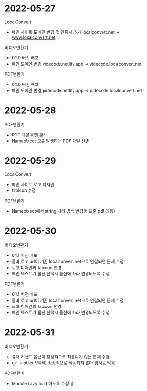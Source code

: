 # 2022-05-27

LocalConvert
- 메인 사이트 도메인 변경 및 인증서 추가
  localconvert.net -> www.localconvert.net
 
비디오변환기
- 0.1.0 버전 배포
- 메인 도메인 변경
  videcode.netlify.app -> videcode.localconvert.net

PDF변환기
- 0.1.0 버전 배포
- 메인 도메인 변경
  pidecode.netlify.app -> pidecode.localconvert.net
  
# 2022-05-28

PDF변환기
- PDF 파일 포맷 분석
- Nameobject 오류 발생하는 PDF 파일 선별

# 2022-05-29

LocalConvert
- 메인 사이트 로고 디자인
- fabicon 수정

PDF변환기
- Nameobject에서 string 처리 방식 변경(비표준 pdf 대응)

# 2022-05-30

비디오변환기
- 0.1.1 버전 배포
- 툴바 로고 url이 기존 localconvert.net으로 연결되던 문제 수정
- 로고 디자인과 fabicon 변경
- 메인 텍스트가 옵션 선택시 옵션에 따라 변경되도록 수정

PDF변환기
- 0.1.1 버전 배포
- 툴바 로고 url이 기존 localconvert.net으로 연결되던 문제 수정
- 로고 디자인과 fabicon 변경
- 메인 텍스트가 옵션 선택시 옵션에 따라 변경되도록 수정

# 2022-05-31

비디오변환기
- 유저 커맨드 옵션이 정상적으로 작동되지 않는 문제 수정
- gif -> other 변환이 정상적으로 작동되지 않아 임시로 막음

PDF변환기
- Module Lazy load 하도록 수정 중
